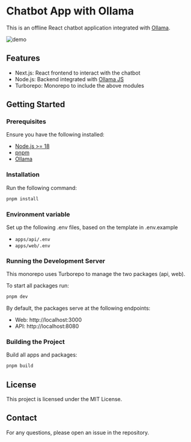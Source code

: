 # Chatbot App with Ollama

This is an offline React chatbot application integrated with [Ollama](https://ollama.com/).

![demo](https://github.com/user-attachments/assets/00ba49ed-39d5-42eb-8191-ed48fe850c1a)



## Features

- Next.js: React frontend to interact with the chatbot
- Node.js: Backend integrated with [Ollama JS](https://www.npmjs.com/package/ollama)
- Turborepo: Monorepo to include the above modules

## Getting Started

### Prerequisites

Ensure you have the following installed:

- [Node.js >= 18](https://nodejs.org/en/download/package-manager)
- [pnpm](https://pnpm.io/)
- [Ollama](https://ollama.com/)

### Installation

Run the following command:

```sh
pnpm install
```

### Environment variable

Set up the following .env files, based on the template in .env.example

- `apps/api/.env`
- `apps/web/.env`

### Running the Development Server

This monorepo uses Turborepo to manage the two packages (api, web).

To start all packages run:

```sh
pnpm dev
```

By default, the packages serve at the following endpoints:

- Web: http://localhost:3000
- API: http://localhost:8080

### Building the Project

Build all apps and packages:

```sh
pnpm build
```

## License

This project is licensed under the MIT License.

## Contact

For any questions, please open an issue in the repository.
